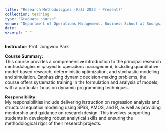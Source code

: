 ```yaml
---
title: "Research Methodologies (Fall 2023 - Present)"
collection: teaching
type: "Graduate course"
venue: "Department of Operations Management, Business School at Soongsil University"
date: 
excerpt: " "
---
```


**Instructor:** Prof. Jongwoo Park

**Course Summary:** <br>
This course provides a comprehensive introduction to the principal research methodologies employed in operations management, including quantitative model-based research, deterministic optimization, and stochastic modeling and simulation. Emphasizing dynamic decision-making problems, the course offers systematic training in the formulation and analysis of models, with a particular focus on dynamic programming techniques. <br>

**Responsibility:** <br>
My responsibilities include delivering instruction on regression analysis and structural equation modeling using SPSS, AMOS, and R, as well as providing mentorship and guidance on research design. This involves supporting students in developing robust analytical skills and ensuring the methodological rigor of their research projects.
